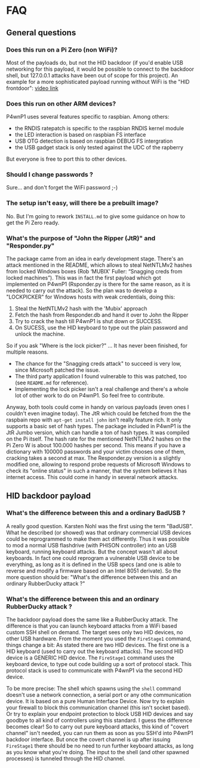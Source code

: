 # FAQ

## General questions

### Does this run on a Pi Zero (non WiFi)?
Most of the payloads do, but not the HID backdoor (if you'd enable USB networking for this payload, it would be possible to connect to the backdoor shell, but 127.0.0.1 attacks have been out of scope for this project).
An example for a more sophisticated payload running without WiFi is the "HID frontdoor": [video link](https://www.youtube.com/watch?v=MI8DFlKLHBk)


### Does this run on other ARM devices?
P4wnP1 uses several features specific to raspbian. Among others: 
- the RNDIS ratepatch is specific to the raspbian RNDIS kernel module
- the LED interaction is based on raspbian FS interface
- USB OTG detection is based on raspbian DEBUG FS intergration
- the USB gadget stack is only tested against the UDC of the rapberry 

But everyone is free to port this to other devices.

### Should I change passwords ?
Sure... and don't forget the WiFi password ;-)

### The setup isn't easy, will there be a prebuilt image?
No. But I'm going to rework `INSTALL.md` to give some guidance on how to get the Pi Zero ready.

### What's the purpose of "John the Ripper (JtR)" and "Responder.py"
The package came from an idea in early development stage. There's an attack mentioned in the README, which allows to steal NetNTLMv2 hashes from locked Windows boxes (Rob ‘MUBIX’ Fuller: “Snagging creds from locked machines”). This was in fact the first payload which got implemented on P4wnP1 (Rsponder.py is there for the same reason, as it is needed to carry out the attack). So the plan was to develop a "LOCKPICKER" for Windows hosts with weak credentials, doing this:
1. Steal the NetNTLMv2 hash with the 'Mubix' approach
2. Fetch the hash from Responder.db and hand it over to John the Ripper
3. Try to crack the hash till P4wnP1 is shut down or SUCCESS.
4. On SUCESS, use the HID keyboard to type out the plain password and unlock the machine.

So if you ask "Where is the lock picker?" ... It has never been finished, for multiple reasons.
- The chance for the "Snagging creds attack" to succeed is very low, since Microsoft patched the issue.
- The third party application I found vulnerable to this was patched, too (see `README.md` for reference).
- Implementing the lock picker isn't a real challenge and there's a whole lot of other work to do on P4wnP1. So feel free to contribute.

Anyway, both tools could come in handy on various payloads (even ones I couldn't even imagine today). The JtR which could be fetched from the the raspbain repo with `apt-get install john` isn't really feature rich. It only supports a basic set of hash types. The package included in P4wnP1 is the JtR Jumbo version, which can handle a ton of hash types. It was compiled on the Pi itself. The hash rate for the mentioned NetNTLMv2 hashes on the Pi Zero W is about 100.000 hashes per second. This means if you have a dictionary with 100000 passwords and your victim chooses one of them, cracking takes a second at max.
The Responder.py version is a slightly modified one, allowing to respond probe requests of Microsoft Windows to check its "online status" in such a manner, that the system believes it has internet access. This could come in handy in several network attacks.

## HID backdoor payload

### What's the difference between this and a ordinary BadUSB ? 

A really good question. Karsten Nohl was the first using the term "BadUSB". What he described (or showed) was that ordinary commercial USB devices could be reprogrammed to make them act differently. Thus it was possible to mod a normal USB flashdrive (with PHISON controller) into an USB keyboard, running keyboard attacks. But the concept wasn't all about keyboards. In fact one could reprogram a vulnerable USB device to be everything, as long as it is defined in the USB specs (and one is able to reverse and modify a firmware based on an Intel 8051 derivate).
So the more question should be: "What's the difference between this and an ordinary RubberDucky attack ?"

### What's the difference between this and an ordinary RubberDucky attack ?
The backdoor payload does the same like a RubberDucky attack. The difference is that you can launch keyboard attacks from a WiFi based custom SSH shell on demand. The target sees only two HID devices, no other USB hardware.
From the moment you used the `FireStage1` command, things change a bit:
As stated there are two HID devices. The first one is a HID keyboard (used to carry out the keyboard attacks). The second HID device is a GENERIC HID device. The `FireStage1` command uses the keyboard device, to type out code building up a sort of protocol stack. This protocol stack is used to communicate with P4wnP1 via the second HID device. 

To be more precise:
The shell which spawns using the `shell` command doesn't use a network connection, a serial port or any othe communication device. It is based on a pure Human Interface Device. Now try to explain your firewall to block this communication channel (this isn't socket based). Or try to explain your endpoint protection to block USB HID devices and say goodbye to all kind of controllers using this standard. I guess the difference becomes clear!
So to carry out pure keyboard attacks, this kind of "covert channel" isn't needed, you can run them as soon as you SSH'd into P4wnP1 backdoor interface. But once the covert channel is up after issuing `FireStage1` there should be no need to run further keyboard attacks, as long as you know what you're doing. The input to the shell (and other spawned processes) is tunneled through the HID channel.

